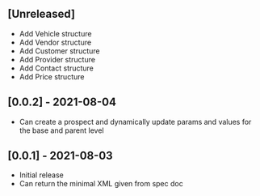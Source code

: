 ## [Unreleased]
- Add Vehicle structure
- Add Vendor structure
- Add Customer structure
- Add Provider structure
- Add Contact structure
- Add Price structure

## [0.0.2] - 2021-08-04

- Can create a prospect and dynamically update params and values for the base and parent level

## [0.0.1] - 2021-08-03

- Initial release
- Can return the minimal XML given from spec doc

